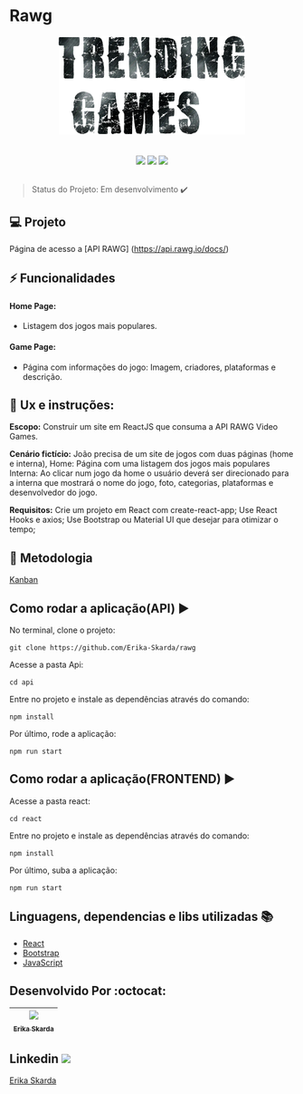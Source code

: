 # Rawg

<div align="center">
    <img alt="Trending Games" title="move.it" src="https://github.com/Erika-Skarda/rawg/blob/main/react/src/Assets/logo.png" />
</div>
</br>
</br>
<div align="center">
  <img src="https://img.shields.io/static/v1?label=REACT&message=library&color=blue&style=for-the-badge&logo=REACT"/>
  <img src="https://img.shields.io/static/v1?label=Bootstrap&message=framework&color=purple&style=for-the-badge&logo=BOOTSTRAP"/>
    <img src="https://img.shields.io/static/v1?label=Javascript&message=library&color=yellow&style=for-the-badge&logo=JAVASCRIPT" />
</div>
</br>

> Status do Projeto: Em desenvolvimento :heavy_check_mark: 

## 💻 Projeto

Página de acesso a [API RAWG] (https://api.rawg.io/docs/)

## ⚡️ Funcionalidades

#### Home Page:

- Listagem dos jogos  mais populares.

#### Game Page:

- Página com informações do jogo: Imagem, criadores, plataformas e descrição.

## 🚀 Ux e instruções:

<b>Escopo:</b>
Construir um site em ReactJS que consuma a API RAWG Video Games.

<b>Cenário fictício:</b>
João precisa de um site de jogos com duas páginas (home e interna),
Home: Página com uma listagem dos jogos mais populares
Interna: Ao clicar num jogo da home o usuário deverá ser direcionado para a interna que mostrará o nome do jogo, foto, categorias, plataformas e desenvolvedor do jogo.

<b>Requisitos:</b>
Crie um projeto em React com create-react-app;
Use React Hooks e axios;
Use Bootstrap ou Material UI que desejar para otimizar o tempo;

## 📆 Metodologia

[Kanban](https://trello.com/b/HGcreaez/kanban-template)

## Como rodar a aplicação(API) :arrow_forward:

No terminal, clone o projeto: 

```
git clone https://github.com/Erika-Skarda/rawg
```
Acesse a pasta Api:
```
cd api
```
Entre no projeto e instale as dependências através do comando:
```
npm install
```
Por último, rode a aplicação: 
```
npm run start
```
## Como rodar a aplicação(FRONTEND) :arrow_forward: 

Acesse a pasta react:
```
cd react
```
Entre no projeto e instale as dependências através do comando:
```
npm install
```
Por último, suba a aplicação: 
```
npm run start
```
## Linguagens, dependencias e libs utilizadas :books:

- [React](https://reactjs.org)
- [Bootstrap](https://getbootstrap.com)
- [JavaScript](https://javascript.plainenglish.io/)


## Desenvolvido Por :octocat:

| [<img src="https://avatars1.githubusercontent.com/u/60902843?s=400&u=fca9219fa3416ab4b849077b9248f71d44133283&v=4" width=115><br><sub>Erika Skarda</sub>](https://www.linkedin.com/in/erika-skarda/) | 
| :---: |


## Linkedin <img src="https://user-images.githubusercontent.com/60902843/116485771-6b932980-a862-11eb-9f1f-b8f291db6a8b.png" width="30px"/> 


  <p><a href="https://www.linkedin.com/in/erika-skarda/" target="_blank">Erika Skarda</a></p>

